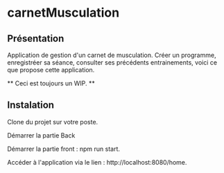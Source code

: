 # carnetMusculation

## Présentation

Application de gestion d'un carnet de musculation.
Créer un programme, enregistréer sa séance, consulter ses précédents entrainements, voici ce que propose cette application.

** Ceci est toujours un WIP. **


## Instalation

Clone du projet sur votre poste.

Démarrer la partie Back

Démarrer la partie front : npm run start.


Accéder à l'application via le lien : http://localhost:8080/home.